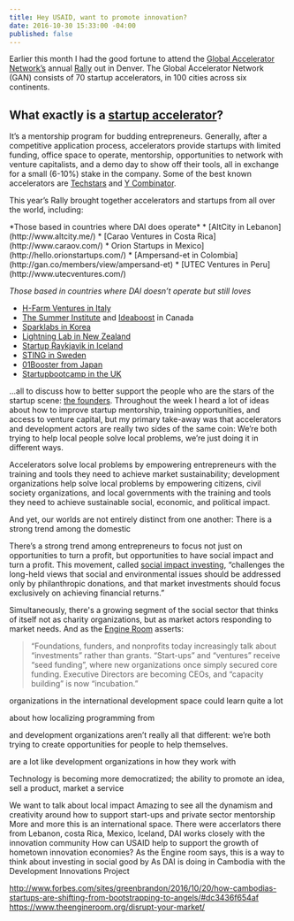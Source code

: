 ```yaml
---
title: Hey USAID, want to promote innovation?
date: 2016-10-30 15:33:00 -04:00
published: false
---
```


Earlier this month I had the good fortune to attend the [Global Accelerator Network’s](http://gan.co) annual [Rally]( https://twitter.com/hashtag/ganrally) out in Denver. The Global Accelerator Network (GAN) consists of 70 startup accelerators, in 100 cities across six continents. 

<aside>

## What exactly is a [startup accelerator](https://en.wikipedia.org/wiki/Seed_accelerator)?

It’s a mentorship program for budding entrepreneurs. Generally, after a competitive application process, accelerators provide startups with limited funding, office space to operate, mentorship, opportunities to network with venture capitalists, and a demo day to show off their tools, all in exchange for a small (6-10%) stake in the company. Some of the best known accelerators are [Techstars](http://www.techstars.com/) and [Y Combinator](https://www.ycombinator.com/). 

</aside>


This year’s Rally brought together accelerators and startups from all over the world, including:

<p>*Those based in countries where DAI does operate*
* [AltCity in Lebanon](http://www.altcity.me/)
* [Carao Ventures in Costa Rica](http://www.caraov.com/)
* Orion Startups in Mexico](http://hello.orionstartups.com/)
* [Ampersand-et in Colombia](http://gan.co/members/view/ampersand-et)
* [UTEC Ventures in Peru](http://www.utecventures.com/)

*Those based in countries where DAI doesn’t operate but still loves*
* [H-Farm Ventures in Italy](http://www.h-farm.com/en/)
* [The Summer Institute](http://www.summerinst.ca/) and [Ideaboost](http://www.ideaboost.ca/) in Canada
* [Sparklabs in Korea](http://www.sparklabs.co.kr/)
* [Lightning Lab in New Zealand](http://www.lightninglab.co.nz/)
* [Startup Raykjavik in Iceland]( http://www.startupreykjavik.com/)
* [STING in Sweden](http://www.stockholminnovation.com/en/our-programs/sting-accelerate/)
* [01Booster from Japan](https://01booster.com/)
* [Startupbootcamp in the UK](https://www.startupbootcamp.org/)

...all to discuss how to better support the people who are the stars of the startup scene: [the founders](http://www.inc.com/young-entrepreneur-council/7-rockstar-female-founders-share-their-best-startup-advice.html). Throughout the week I heard a lot of ideas about how to improve startup mentorship, training opportunities, and access to venture capital, but my primary take-away was that accelerators and development actors are really two sides of the same coin: We’re both trying to help local people solve local problems, we’re just doing it in different ways. 

Accelerators solve local problems by empowering entrepreneurs with the training and tools they need to achieve market sustainability; development organizations help solve local problems by empowering citizens, civil society organizations, and local governments with the training and tools they need to achieve sustainable social, economic, and political impact. 

And yet, our worlds are not entirely distinct from one another: There is a strong trend among the domestic 


There’s a strong trend among entrepreneurs to focus not just on opportunities to turn a profit, but opportunities to have social impact and turn a profit. This movement, called [social impact investing]( https://thegiin.org/impact-investing/need-to-know/), “challenges the long-held views that social and environmental issues should be addressed only by philanthropic donations, and that market investments should focus exclusively on achieving financial returns.” 

Simultaneously, there's a growing segment of the social sector that thinks of itself not as charity organizations, but as market actors responding to market needs. And as the [Engine Room](https://www.theengineroom.org/disrupt-your-market) asserts:

> “Foundations, funders, and nonprofits today increasingly talk about “investments” rather than grants. “Start-ups” and “ventures” receive “seed funding”, where new organizations once simply secured core funding. Executive Directors are becoming CEOs, and “capacity building” is now “incubation.”





organizations in the international development space could learn quite a lot 

about how localizing programming from 

and development organizations aren’t really all that different: we’re both trying to create opportunities for people to help themselves. 

are a lot like development organizations in how they work with 

Technology is becoming more democratized; the ability to promote an idea, sell a product, market a service

We want to talk about local impact 
Amazing to see all the dynamism and creativity around how to support start-ups and private sector mentorship
More and more this is an international space. There were accerlators there from Lebanon, costa Rica, Mexico, Iceland, 
DAI works closely with the innovation community
How can USAID help to support the growth of hometown innovation economies? 
As the Engine room says, this is a way to think about investing in social good by 
As DAI is doing in Cambodia with the Development Innovations Project



http://www.forbes.com/sites/greenbrandon/2016/10/20/how-cambodias-startups-are-shifting-from-bootstrapping-to-angels/#dc3436f654af
https://www.theengineroom.org/disrupt-your-market/

